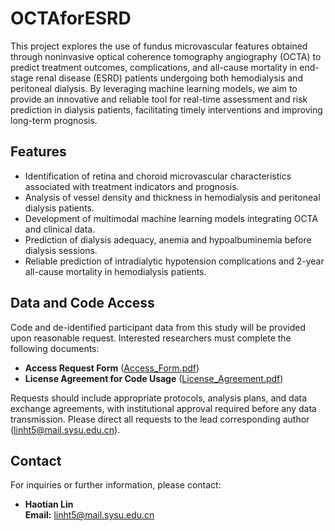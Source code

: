 # OCTAforESRD

This project explores the use of fundus microvascular features obtained through noninvasive optical coherence tomography angiography (OCTA) to predict treatment outcomes, complications, and all-cause mortality in end-stage renal disease (ESRD) patients undergoing both hemodialysis and peritoneal dialysis. By leveraging machine learning models, we aim to provide an innovative and reliable tool for real-time assessment and risk prediction in dialysis patients, facilitating timely interventions and improving long-term prognosis.

## Features
- Identification of retina and choroid microvascular characteristics associated with treatment indicators and prognosis.
- Analysis of vessel density and thickness in hemodialysis and peritoneal dialysis patients.
- Development of multimodal machine learning models integrating OCTA and clinical data.
- Prediction of dialysis adequacy, anemia and hypoalbuminemia before dialysis sessions.
- Reliable prediction of intradialytic hypotension complications and 2-year all-cause mortality in hemodialysis patients.

## Data and Code Access
Code and de-identified participant data from this study will be provided upon reasonable request. Interested researchers must complete the following documents:
- **Access Request Form** ([Access_Form.pdf](https://github.com/user-attachments/files/19188739/Access_Form.pdf))
- **License Agreement for Code Usage** ([License_Agreement.pdf](https://github.com/user-attachments/files/19188755/License_Agreement.pdf))

Requests should include appropriate protocols, analysis plans, and data exchange agreements, with institutional approval required before any data transmission. Please direct all requests to the lead corresponding author (linht5@mail.sysu.edu.cn).

## Contact
For inquiries or further information, please contact:
- **Haotian Lin**  
  **Email:** linht5@mail.sysu.edu.cn

